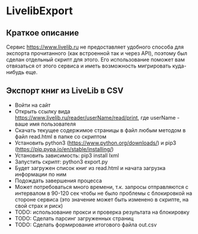 # LivelibExport

## Краткое описание

Сервис https://www.livelib.ru не предоставляет удобного способа для экспорта прочитанного (как встроенной так и через API), поэтому был сделан отдельный скрипт для этого. Его использование поможет вам отвязаться от этого сервиса и иметь возможность мигрировать куда-нибудь еще.

## Экспорт книг из LiveLib в CSV

- Войти на сайт
- Открыть ссылку вида https://www.livelib.ru/reader/userName/read/print, где userName - ваше имя пользователя
- Скачать текущее содержимое страницы в файл любым методом в файл read.html в папке со скриптом
- Установить python3 (https://www.python.org/downloads/) и pip3 (https://pip.pypa.io/en/stable/installing/)
- Установить зависимость: pip3 install lxml
- Запустить скрипт: python3 export.py
- Будет загружен список книг из read.html и начата загрузка информации по ним
- Подождать завершения процесса
- Может потребоваться много времени, т.к. запросы отправляются с интервалом в 90-120 сек чтобы не было проблемы с блокировкой на стороне сервиса (это значение может быть изменено в скрипте, на свой страх и риск)
- TODO: использование прокси и проверка результата на блокировку
- TODO: Сделать парсинг загруженных страниц
- TODO: Сделать формирование итогового файла out.csv

